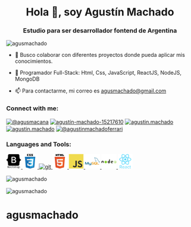 <h1 align="center">Hola 👋, soy Agustín Machado</h1>
<h3 align="center">Estudio para ser desarrollador fontend de Argentina</h3>

<p align="left"> <img src="https://komarev.com/ghpvc/?username=agusmachado&label=Profile%20views&color=0e75b6&style=flat" alt="agusmachado" /> </p>

- 👯 Busco colaborar con diferentes proyectos donde pueda aplicar mis conocimientos. 

- 🌱 Programador Full-Stack: Html, Css, JavaScript, ReactJS, NodeJS, MongoDB 

- 📫 Para contactarme, mi correo es agusmachado@gmail.com 

<h3 align="left">Connect with me:</h3>

<p align="left">

<a href="https://twitter.com/@agusmacana" target="blank"><img align="center" src="https://raw.githubusercontent.com/rahuldkjain/github-profile-readme-generator/master/src/images/icons/Social/twitter.svg" alt="@agusmacana" height="30" width="40" /></a>
<a href="https://linkedin.com/in/agustín-machado-15217610" target="blank"><img align="center" src="https://raw.githubusercontent.com/rahuldkjain/github-profile-readme-generator/master/src/images/icons/Social/linked-in-alt.svg" alt="agustín-machado-15217610" height="30" width="40" /></a>
<a href="https://fb.com/agustin.machado" target="blank"><img align="center" src="https://raw.githubusercontent.com/rahuldkjain/github-profile-readme-generator/master/src/images/icons/Social/facebook.svg" alt="agustin.machado" height="30" width="40" /></a>
<a href="https://instagram.com/agustin.machado" target="blank"><img align="center" src="https://raw.githubusercontent.com/rahuldkjain/github-profile-readme-generator/master/src/images/icons/Social/instagram.svg" alt="agustin.machado" height="30" width="40" /></a>
<a href="https://www.youtube.com/c/@agustinmachadoferrari" target="blank"><img align="center" src="https://raw.githubusercontent.com/rahuldkjain/github-profile-readme-generator/master/src/images/icons/Social/youtube.svg" alt="@agustinmachadoferrari" height="30" width="40" /></a>
</p>

<h3 align="left">Languages and Tools:</h3>
<p align="left"> <a href="https://getbootstrap.com" target="_blank" rel="noreferrer"> <img src="https://raw.githubusercontent.com/devicons/devicon/master/icons/bootstrap/bootstrap-plain-wordmark.svg" alt="bootstrap" width="40" height="40"/> </a> <a href="https://www.w3schools.com/css/" target="_blank" rel="noreferrer"> <img src="https://raw.githubusercontent.com/devicons/devicon/master/icons/css3/css3-original-wordmark.svg" alt="css3" width="40" height="40"/> </a> <a href="https://git-scm.com/" target="_blank" rel="noreferrer"> <img src="https://www.vectorlogo.zone/logos/git-scm/git-scm-icon.svg" alt="git" width="40" height="40"/> </a> <a href="https://www.w3.org/html/" target="_blank" rel="noreferrer"> <img src="https://raw.githubusercontent.com/devicons/devicon/master/icons/html5/html5-original-wordmark.svg" alt="html5" width="40" height="40"/> </a> <a href="https://developer.mozilla.org/en-US/docs/Web/JavaScript" target="_blank" rel="noreferrer"> <img src="https://raw.githubusercontent.com/devicons/devicon/master/icons/javascript/javascript-original.svg" alt="javascript" width="40" height="40"/> </a> <a href="https://www.mysql.com/" target="_blank" rel="noreferrer"> <img src="https://raw.githubusercontent.com/devicons/devicon/master/icons/mysql/mysql-original-wordmark.svg" alt="mysql" width="40" height="40"/> </a> <a href="https://nodejs.org" target="_blank" rel="noreferrer"> <img src="https://raw.githubusercontent.com/devicons/devicon/master/icons/nodejs/nodejs-original-wordmark.svg" alt="nodejs" width="40" height="40"/> </a> <a href="https://reactjs.org/" target="_blank" rel="noreferrer"> <img src="https://raw.githubusercontent.com/devicons/devicon/master/icons/react/react-original-wordmark.svg" alt="react" width="40" height="40"/> </a> </p>

<p><img align="center" src="https://github-readme-stats.vercel.app/api/top-langs?username=agusmachado&show_icons=true&locale=en&layout=compact" alt="agusmachado" /></p>

<p><img align="center" src="https://github-readme-streak-stats.herokuapp.com/?user=agusmachado&" alt="agusmachado" /></p>

# agusmachado
